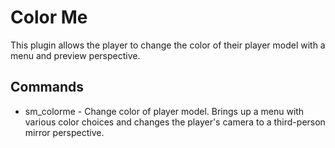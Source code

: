 # Color Me
This plugin allows the player to change the color of their player model with a menu and preview perspective.

## Commands
* sm_colorme - Change color of player model. Brings up a menu with various color choices and changes the player's camera to a third-person mirror perspective.